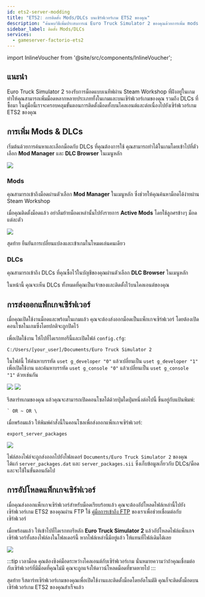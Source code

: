 ```yaml
---
id: ets2-server-modding
title: "ETS2: การติดตั้ง Mods/DLCs บนเซิร์ฟเวอร์เกม ETS2 ของคุณ"
description: "ค้นพบวิธีเพิ่มประสบการณ์ Euro Truck Simulator 2 ของคุณด้วยการเพิ่ม mods และ DLCs เพื่อการเล่นเกมที่สมจริง → เรียนรู้เพิ่มเติมตอนนี้"
sidebar_label: ติดตั้ง Mods/DLCs
services:
  - gameserver-factorio-ets2
---
```


import InlineVoucher from '@site/src/components/InlineVoucher';

## แนะนำ

Euro Truck Simulator 2 รองรับการม็อดแบบเนทีฟผ่าน Steam Workshop ที่ฝังอยู่ในเกม ทำให้คุณสามารถเพิ่มม็อดหลากหลายประเภททั้งในเกมและบนเซิร์ฟเวอร์เกมของคุณ รวมถึง DLCs ที่ซื้อมา ในคู่มือนี้เราจะครอบคลุมขั้นตอนการติดตั้งม็อดทั้งบนไคลเอนต์และต่อเนื่องไปยังเซิร์ฟเวอร์เกม ETS2 ของคุณ

<InlineVoucher />

## การเพิ่ม Mods & DLCs

เริ่มต้นด้วยการค้นหาและเลือกม็อดกับ DLCs ที่คุณต้องการใช้ คุณสามารถทำได้ในเกมโดยเข้าไปที่ตัวเลือก **Mod Manager** และ **DLC Browser** ในเมนูหลัก

![](https://screensaver01.zap-hosting.com/index.php/s/osjX59MRjrPBfe6/preview)

### Mods

คุณสามารถเข้าถึงม็อดผ่านตัวเลือก **Mod Manager** ในเมนูหลัก ซึ่งช่วยให้คุณค้นหาม็อดได้ง่ายผ่าน Steam Workshop

เมื่อคุณติดตั้งม็อดแล้ว อย่าลืมย้ายม็อดเหล่านั้นไปยังรายการ **Active Mods** โดยใช้ลูกศรข้างๆ ม็อดแต่ละตัว

![](https://screensaver01.zap-hosting.com/index.php/s/TG7XK6ZodWZM2pz/preview)

สุดท้าย ยืนยันการเปลี่ยนแปลงและเข้าเกมในโหมดเล่นคนเดียว

### DLCs

คุณสามารถเข้าถึง DLCs ที่คุณซื้อไว้ในบัญชีของคุณผ่านตัวเลือก **DLC Browser** ในเมนูหลัก

ในหน้านี้ คุณจะเห็น DLCs ทั้งหมดที่คุณเป็นเจ้าของและติดตั้งไว้บนไคลเอนต์ของคุณ

## การส่งออกแพ็กเกจเซิร์ฟเวอร์

เมื่อคุณเปิดใช้งานม็อดและพร้อมในเกมแล้ว คุณจะต้องส่งออกม็อดเป็นแพ็กเกจเซิร์ฟเวอร์ โดยต้องเปิดคอนโซลในเกมซึ่งโดยปกติจะถูกปิดไว้

เพื่อเปิดใช้งาน ให้ไปที่ไดเรกทอรีนี้และเปิดไฟล์ `config.cfg`:
```
C:/Users/[your_user]/Documents/Euro Truck Simulator 2
```

ในไฟล์นี้ ให้ค้นหาบรรทัด `uset g_developer "0"` แล้วเปลี่ยนเป็น `uset g_developer "1"` เพื่อเปิดใช้งาน และค้นหาบรรทัด `uset g_console "0"` แล้วเปลี่ยนเป็น `uset g_console "1"` ด้วยเช่นกัน

![](https://screensaver01.zap-hosting.com/index.php/s/Wz52e4o2KtTndZM/preview)
![](https://screensaver01.zap-hosting.com/index.php/s/raR8jxq7imKzjDD/preview)

รีสตาร์ทเกมของคุณ แล้วคุณจะสามารถเปิดคอนโซลได้ด้วยปุ่มใดปุ่มหนึ่งต่อไปนี้ ขึ้นอยู่กับแป้นพิมพ์:
```
` OR ~ OR \
```

เมื่อพร้อมแล้ว ให้พิมพ์คำสั่งนี้ในคอนโซลเพื่อส่งออกแพ็กเกจเซิร์ฟเวอร์:
```
export_server_packages
```

![](https://screensaver01.zap-hosting.com/index.php/s/zbzbdKfyr5xyNrK/preview)

ไฟล์สองไฟล์จะถูกส่งออกไปยังโฟลเดอร์ `Documents/Euro Truck Simulator 2` ของคุณ ได้แก่ `server_packages.dat` และ `server_packages.sii` ซึ่งเก็บข้อมูลเกี่ยวกับ DLCs/ม็อด และจะใช้ในขั้นตอนถัดไป

## การอัปโหลดแพ็กเกจเซิร์ฟเวอร์

เมื่อคุณส่งออกแพ็กเกจเซิร์ฟเวอร์สำหรับม็อดเรียบร้อยแล้ว คุณจะต้องอัปโหลดไฟล์เหล่านี้ไปยังเซิร์ฟเวอร์เกม ETS2 ของคุณผ่าน FTP ใช้ [คู่มือการเข้าถึง FTP](gameserver-ftpaccess.md) ของเราเพื่อช่วยเชื่อมต่อกับเซิร์ฟเวอร์

เมื่อพร้อมแล้ว ให้เข้าไปที่ไดเรกทอรีหลัก **Euro Truck Simulator 2** แล้วอัปโหลดไฟล์แพ็กเกจเซิร์ฟเวอร์ทั้งสองไฟล์ลงในโฟลเดอร์นี้ หากไฟล์เหล่านี้มีอยู่แล้ว ให้แทนที่ไฟล์เดิมได้เลย

![](https://screensaver01.zap-hosting.com/index.php/s/9xaDPw7sptsN3FH/preview)

:::tip
เวลาม็อด คุณต้องซิงค์ม็อดระหว่างไคลเอนต์กับเซิร์ฟเวอร์เกม นั่นหมายความว่าถ้าคุณเชื่อมต่อกับเซิร์ฟเวอร์ที่มีม็อดที่คุณไม่มี คุณจะถูกแจ้งให้ดาวน์โหลดม็อดที่ขาดหายไป
:::

สุดท้าย รีสตาร์ทเซิร์ฟเวอร์เกมของคุณเพื่อเปิดใช้งานและติดตั้งม็อดโดยอัตโนมัติ คุณก็จะติดตั้งม็อดบนเซิร์ฟเวอร์เกม ETS2 ของคุณสำเร็จแล้ว

<InlineVoucher />
